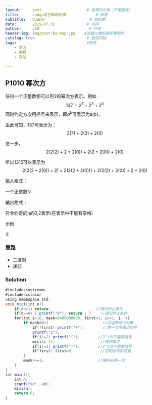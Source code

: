 ```yaml
---
layout:     post                    # 使用的布局（不需要改）
title:      Luogu洛谷解题纪录	           	# 标题 
subtitle:   OJ日记					# 副标题
date:       2019-07-31              # 时间
author:     LYH                      # 作者
header-img: img/post-bg-map.jpg    #这篇文章标题背景图片
catalog: true                       # 是否归档
tags:                               #标签
    - 学习
    - 编程
    - 算法

---
```


## P1010 幂次方

任何一个正整数都可以用2的幂次方表示。例如
$$
137=2^{7}+2^{3}+2^{0}
$$
同时约定方次用括号来表示，即$a^b$可表示为a(b)。

由此可知，137可表示为：$$2(7)+2(3)+2(0)$$

进一步，$$2(2(2)+2+2(0))+2(2+2(0))+2(0)$$

所以1315可以表示为$$2(2(2+2(0))+2)+2(2(2+2(0)))+2(2(2)+2(0))+2+2(0)$$

输入格式：

一个正整数N

输出格式：

符合约定的n的0,2表示(在表示中不能有空格)

示例:

```
无
```

### 思路

* 二进制
* 递归

### Solution

```java
#include<iostream>
#include<cstdio>
using namespace std;
void mici(int n){
    if(n==1) return;                    //递归终止条件 
    if(n==0) { printf("0"); return ; }    //递归终止条件 
    for(int i=16, mask=0x00008000, first=1; i>=1; i--){
        if(mask&n){                        //位运算进行分解 
            if(!first) printf("+");        //第一次不输出加号 
            printf("2");
            if(i!=2) printf("(");        //2^1时不需要括号 
            mici(i-1);                    //递归幂次 
            if(i!=2) printf(")");        //2^1时不需要括号
            if(first) first=0;            //控制加号的变量 
        }
        mask>>=1;                        //掩码右移一位 
    }
}
int main(){
    int n;
    scanf("%d", &n);
    mici(n);
    return 0;
}
```


